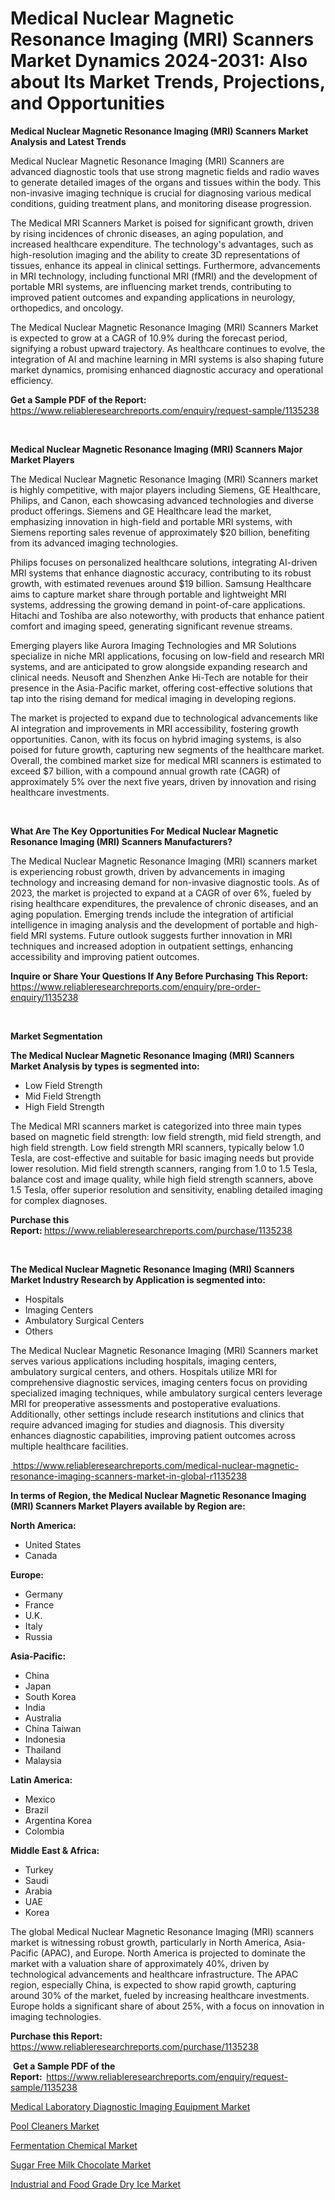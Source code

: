 <p><h1>Medical Nuclear Magnetic Resonance Imaging (MRI) Scanners Market Dynamics 2024-2031: Also about Its Market Trends, Projections, and Opportunities</h1></p><p><strong>Medical Nuclear Magnetic Resonance Imaging (MRI) Scanners Market Analysis and Latest Trends</strong></p>
<p><p>Medical Nuclear Magnetic Resonance Imaging (MRI) Scanners are advanced diagnostic tools that use strong magnetic fields and radio waves to generate detailed images of the organs and tissues within the body. This non-invasive imaging technique is crucial for diagnosing various medical conditions, guiding treatment plans, and monitoring disease progression. </p><p>The Medical MRI Scanners Market is poised for significant growth, driven by rising incidences of chronic diseases, an aging population, and increased healthcare expenditure. The technology's advantages, such as high-resolution imaging and the ability to create 3D representations of tissues, enhance its appeal in clinical settings. Furthermore, advancements in MRI technology, including functional MRI (fMRI) and the development of portable MRI systems, are influencing market trends, contributing to improved patient outcomes and expanding applications in neurology, orthopedics, and oncology.</p><p>The Medical Nuclear Magnetic Resonance Imaging (MRI) Scanners Market is expected to grow at a CAGR of 10.9% during the forecast period, signifying a robust upward trajectory. As healthcare continues to evolve, the integration of AI and machine learning in MRI systems is also shaping future market dynamics, promising enhanced diagnostic accuracy and operational efficiency.</p></p>
<p><strong>Get a Sample PDF of the Report:&nbsp;</strong> <a href="https://www.reliableresearchreports.com/enquiry/request-sample/1135238?utm_campaign=32&utm_medium=2&utm_source=Github&utm_content=ia&utm_term=09102024&utm_id=medical-nuclear-magnetic-resonance-imaging-mri-scanners">https://www.reliableresearchreports.com/enquiry/request-sample/1135238</a></p>
<p>&nbsp;</p>
<p><strong>Medical Nuclear Magnetic Resonance Imaging (MRI) Scanners Major Market Players</strong></p>
<p><p>The Medical Nuclear Magnetic Resonance Imaging (MRI) Scanners market is highly competitive, with major players including Siemens, GE Healthcare, Philips, and Canon, each showcasing advanced technologies and diverse product offerings. Siemens and GE Healthcare lead the market, emphasizing innovation in high-field and portable MRI systems, with Siemens reporting sales revenue of approximately $20 billion, benefiting from its advanced imaging technologies.</p><p>Philips focuses on personalized healthcare solutions, integrating AI-driven MRI systems that enhance diagnostic accuracy, contributing to its robust growth, with estimated revenues around $19 billion. Samsung Healthcare aims to capture market share through portable and lightweight MRI systems, addressing the growing demand in point-of-care applications. Hitachi and Toshiba are also noteworthy, with products that enhance patient comfort and imaging speed, generating significant revenue streams.</p><p>Emerging players like Aurora Imaging Technologies and MR Solutions specialize in niche MRI applications, focusing on low-field and research MRI systems, and are anticipated to grow alongside expanding research and clinical needs. Neusoft and Shenzhen Anke Hi-Tech are notable for their presence in the Asia-Pacific market, offering cost-effective solutions that tap into the rising demand for medical imaging in developing regions.</p><p>The market is projected to expand due to technological advancements like AI integration and improvements in MRI accessibility, fostering growth opportunities. Canon, with its focus on hybrid imaging systems, is also poised for future growth, capturing new segments of the healthcare market. Overall, the combined market size for medical MRI scanners is estimated to exceed $7 billion, with a compound annual growth rate (CAGR) of approximately 5% over the next five years, driven by innovation and rising healthcare investments.</p></p>
<p>&nbsp;</p>
<p><strong>What Are The Key Opportunities For Medical Nuclear Magnetic Resonance Imaging (MRI) Scanners Manufacturers?</strong></p>
<p><p>The Medical Nuclear Magnetic Resonance Imaging (MRI) scanners market is experiencing robust growth, driven by advancements in imaging technology and increasing demand for non-invasive diagnostic tools. As of 2023, the market is projected to expand at a CAGR of over 6%, fueled by rising healthcare expenditures, the prevalence of chronic diseases, and an aging population. Emerging trends include the integration of artificial intelligence in imaging analysis and the development of portable and high-field MRI systems. Future outlook suggests further innovation in MRI techniques and increased adoption in outpatient settings, enhancing accessibility and improving patient outcomes.</p></p>
<p><strong>Inquire or Share Your Questions If Any Before Purchasing This Report:</strong> <a href="https://www.reliableresearchreports.com/enquiry/pre-order-enquiry/1135238?utm_campaign=32&utm_medium=2&utm_source=Github&utm_content=ia&utm_term=09102024&utm_id=medical-nuclear-magnetic-resonance-imaging-mri-scanners">https://www.reliableresearchreports.com/enquiry/pre-order-enquiry/1135238</a></p>
<p>&nbsp;</p>
<p><strong>Market Segmentation</strong></p>
<p><strong>The Medical Nuclear Magnetic Resonance Imaging (MRI) Scanners Market Analysis by types is segmented into:</strong></p>
<p><ul><li>Low Field Strength</li><li>Mid Field Strength</li><li>High Field Strength</li></ul></p>
<p><p>The Medical MRI scanners market is categorized into three main types based on magnetic field strength: low field strength, mid field strength, and high field strength. Low field strength MRI scanners, typically below 1.0 Tesla, are cost-effective and suitable for basic imaging needs but provide lower resolution. Mid field strength scanners, ranging from 1.0 to 1.5 Tesla, balance cost and image quality, while high field strength scanners, above 1.5 Tesla, offer superior resolution and sensitivity, enabling detailed imaging for complex diagnoses.</p></p>
<p><strong>Purchase this Report:&nbsp;</strong><a href="https://www.reliableresearchreports.com/purchase/1135238?utm_campaign=32&utm_medium=2&utm_source=Github&utm_content=ia&utm_term=09102024&utm_id=medical-nuclear-magnetic-resonance-imaging-mri-scanners">https://www.reliableresearchreports.com/purchase/1135238</a></p>
<p>&nbsp;</p>
<p><strong>The Medical Nuclear Magnetic Resonance Imaging (MRI) Scanners Market Industry Research by Application is segmented into:</strong></p>
<p><ul><li>Hospitals</li><li>Imaging Centers</li><li>Ambulatory Surgical Centers</li><li>Others</li></ul></p>
<p><p>The Medical Nuclear Magnetic Resonance Imaging (MRI) Scanners market serves various applications including hospitals, imaging centers, ambulatory surgical centers, and others. Hospitals utilize MRI for comprehensive diagnostic services, imaging centers focus on providing specialized imaging techniques, while ambulatory surgical centers leverage MRI for preoperative assessments and postoperative evaluations. Additionally, other settings include research institutions and clinics that require advanced imaging for studies and diagnosis. This diversity enhances diagnostic capabilities, improving patient outcomes across multiple healthcare facilities.</p></p>
<p><a href="https://www.reliableresearchreports.com/medical-nuclear-magnetic-resonance-imaging-scanners-market-in-global-r1135238?utm_campaign=32&utm_medium=2&utm_source=Github&utm_content=ia&utm_term=09102024&utm_id=medical-nuclear-magnetic-resonance-imaging-mri-scanners">&nbsp;https://www.reliableresearchreports.com/medical-nuclear-magnetic-resonance-imaging-scanners-market-in-global-r1135238</a></p>
<p><strong>In terms of Region, the Medical Nuclear Magnetic Resonance Imaging (MRI) Scanners Market Players available by Region are:</strong></p>
<p>
    <p> <strong> North America: </strong>
        <ul>
            <li>United States</li>
            <li>Canada</li>
        </ul>
        </p> 
    <p> <strong> Europe: </strong>
        <ul>
            <li>Germany</li>
            <li>France</li>
            <li>U.K.</li>
            <li>Italy</li>
            <li>Russia</li>
        </ul>
        </p> 
    <p> <strong> Asia-Pacific: </strong>
        <ul>
            <li>China</li>
            <li>Japan</li>
            <li>South Korea</li>
            <li>India</li>
            <li>Australia</li>
            <li>China Taiwan</li>
            <li>Indonesia</li>
            <li>Thailand</li>
            <li>Malaysia</li>
        </ul>
        </p> 
    <p> <strong> Latin America: </strong>
        <ul>
            <li>Mexico</li>
            <li>Brazil</li>
            <li>Argentina Korea</li>
            <li>Colombia</li>
        </ul>
        </p> 
    <p> <strong> Middle East & Africa: </strong>
        <ul>
            <li>Turkey</li>
            <li>Saudi</li>
            <li>Arabia</li>
            <li>UAE</li>
            <li>Korea</li>
        </ul>
    </p>
    </p>
<p><p>The global Medical Nuclear Magnetic Resonance Imaging (MRI) scanners market is witnessing robust growth, particularly in North America, Asia-Pacific (APAC), and Europe. North America is projected to dominate the market with a valuation share of approximately 40%, driven by technological advancements and healthcare infrastructure. The APAC region, especially China, is expected to show rapid growth, capturing around 30% of the market, fueled by increasing healthcare investments. Europe holds a significant share of about 25%, with a focus on innovation in imaging technologies.</p></p>
<p><strong>Purchase this Report: </strong><a href="https://www.reliableresearchreports.com/purchase/1135238?utm_campaign=32&utm_medium=2&utm_source=Github&utm_content=ia&utm_term=09102024&utm_id=medical-nuclear-magnetic-resonance-imaging-mri-scanners">https://www.reliableresearchreports.com/purchase/1135238</a></p>
<p>&nbsp;<strong>Get a Sample PDF of the Report:&nbsp;&nbsp;</strong><a href="https://www.reliableresearchreports.com/enquiry/request-sample/1135238?utm_campaign=32&utm_medium=2&utm_source=Github&utm_content=ia&utm_term=09102024&utm_id=medical-nuclear-magnetic-resonance-imaging-mri-scanners">https://www.reliableresearchreports.com/enquiry/request-sample/1135238</a></p>
<p><strong></strong></p>
<p><p><a href="https://github.com/JavierDDowns/Market-Research-Report-List-1/blob/main/medical-laboratory-diagnostic-imaging-equipment-market.md?utm_campaign=32&utm_medium=2&utm_source=Github&utm_content=ia&utm_term=09102024&utm_id=medical-nuclear-magnetic-resonance-imaging-mri-scanners">Medical Laboratory Diagnostic Imaging Equipment Market</a></p><p><a href="https://www.linkedin.com/pulse/pool-cleaners-market-size-growth-trends-statistics-forecasts-cv46e?utm_campaign=32&utm_medium=2&utm_source=Github&utm_content=ia&utm_term=09102024&utm_id=medical-nuclear-magnetic-resonance-imaging-mri-scanners">Pool Cleaners Market</a></p><p><a href="https://www.linkedin.com/pulse/pioneering-growth-analyzing-global-fermentation-chemical-market-7cgsf?utm_campaign=32&utm_medium=2&utm_source=Github&utm_content=ia&utm_term=09102024&utm_id=medical-nuclear-magnetic-resonance-imaging-mri-scanners">Fermentation Chemical Market</a></p><p><a href="https://issuu.com/reportprime-2/docs/sugar-free-milk-chocolate-market-si_071628d4197a76?utm_campaign=32&utm_medium=2&utm_source=Github&utm_content=ia&utm_term=09102024&utm_id=medical-nuclear-magnetic-resonance-imaging-mri-scanners">Sugar Free Milk Chocolate Market</a></p><p><a href="https://github.com/AlbertGonzalez266/Market-Research-Report-List-1/blob/main/industrial-and-food-grade-dry-ice-market.md?utm_campaign=32&utm_medium=2&utm_source=Github&utm_content=ia&utm_term=09102024&utm_id=medical-nuclear-magnetic-resonance-imaging-mri-scanners">Industrial and Food Grade Dry Ice Market</a></p></p>